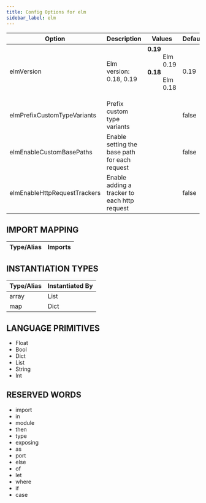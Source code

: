 ```yaml
---
title: Config Options for elm
sidebar_label: elm
---
```


| Option | Description | Values | Default |
| ------ | ----------- | ------ | ------- |
|elmVersion|Elm version: 0.18, 0.19|<dl><dt>**0.19**</dt><dd>Elm 0.19</dd><dt>**0.18**</dt><dd>Elm 0.18</dd><dl>|0.19|
|elmPrefixCustomTypeVariants|Prefix custom type variants| |false|
|elmEnableCustomBasePaths|Enable setting the base path for each request| |false|
|elmEnableHttpRequestTrackers|Enable adding a tracker to each http request| |false|

## IMPORT MAPPING

| Type/Alias | Imports |
| ---------- | ------- |


## INSTANTIATION TYPES

| Type/Alias | Instantiated By |
| ---------- | --------------- |
|array|List|
|map|Dict|


## LANGUAGE PRIMITIVES

<ul data-columns="2" style="list-style-type: disc;-webkit-columns:2;-moz-columns:2;columns:2;-moz-column-fill:auto;column-fill:auto"><li>Float</li>
<li>Bool</li>
<li>Dict</li>
<li>List</li>
<li>String</li>
<li>Int</li>
</ul>

## RESERVED WORDS

<ul data-columns="2" style="list-style-type: disc;-webkit-columns:2;-moz-columns:2;columns:2;-moz-column-fill:auto;column-fill:auto"><li>import</li>
<li>in</li>
<li>module</li>
<li>then</li>
<li>type</li>
<li>exposing</li>
<li>as</li>
<li>port</li>
<li>else</li>
<li>of</li>
<li>let</li>
<li>where</li>
<li>if</li>
<li>case</li>
</ul>
